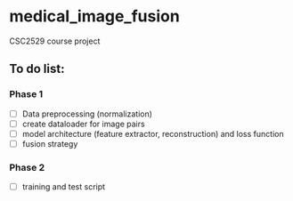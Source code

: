 # medical_image_fusion
CSC2529 course project


## To do list:
### Phase 1
- [ ] Data preprocessing (normalization)
- [ ] create dataloader for image pairs
- [ ] model architecture (feature extractor, reconstruction) and loss function
- [ ] fusion strategy

### Phase 2
- [ ] training and test script
